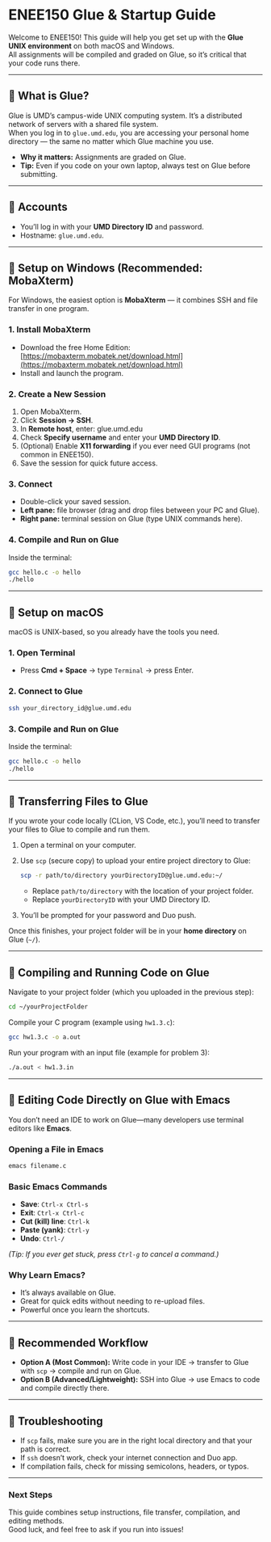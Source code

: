 # ENEE150 Glue & Startup Guide

Welcome to ENEE150!
This guide will help you get set up with the **Glue UNIX environment** on both macOS and Windows.  
All assignments will be compiled and graded on Glue, so it’s critical that your code runs there.

---

## 🔹 What is Glue?

Glue is UMD’s campus-wide UNIX computing system. It’s a distributed network of servers with a shared file system.  
When you log in to `glue.umd.edu`, you are accessing your personal home directory — the same no matter which Glue machine you use.

- **Why it matters:** Assignments are graded on Glue.  
- **Tip:** Even if you code on your own laptop, always test on Glue before submitting.

---

## 🔹 Accounts

- You’ll log in with your **UMD Directory ID** and password.  
- Hostname: `glue.umd.edu`.

---

## 🔹 Setup on Windows (Recommended: MobaXterm)

For Windows, the easiest option is **MobaXterm** — it combines SSH and file transfer in one program.

### 1. Install MobaXterm
- Download the free Home Edition: [https://mobaxterm.mobatek.net/download.html](https://mobaxterm.mobatek.net/download.html)  
- Install and launch the program.

### 2. Create a New Session
1. Open MobaXterm.  
2. Click **Session → SSH**.  
3. In **Remote host**, enter: glue.umd.edu  
4. Check **Specify username** and enter your **UMD Directory ID**.  
5. (Optional) Enable **X11 forwarding** if you ever need GUI programs (not common in ENEE150).  
6. Save the session for quick future access.

### 3. Connect
- Double-click your saved session.  
- **Left pane:** file browser (drag and drop files between your PC and Glue).  
- **Right pane:** terminal session on Glue (type UNIX commands here).  

### 4. Compile and Run on Glue
Inside the terminal:
```bash
gcc hello.c -o hello
./hello
```

---

## 🔹 Setup on macOS

macOS is UNIX-based, so you already have the tools you need.

### 1. Open Terminal
- Press **Cmd + Space** → type `Terminal` → press Enter.

### 2. Connect to Glue
```bash
ssh your_directory_id@glue.umd.edu
```

### 3. Compile and Run on Glue
Inside the terminal:
```bash
gcc hello.c -o hello
./hello
```

---

## 🔹 Transferring Files to Glue

If you wrote your code locally (CLion, VS Code, etc.), you’ll need to transfer your files to Glue to compile and run them.  

1. Open a terminal on your computer.  
2. Use `scp` (secure copy) to upload your entire project directory to Glue:  

   ```bash
   scp -r path/to/directory yourDirectoryID@glue.umd.edu:~/
   ```

   - Replace `path/to/directory` with the location of your project folder.  
   - Replace `yourDirectoryID` with your UMD Directory ID.  

3. You’ll be prompted for your password and Duo push.  

Once this finishes, your project folder will be in your **home directory** on Glue (`~/`).  

---

## 🔹 Compiling and Running Code on Glue

Navigate to your project folder (which you uploaded in the previous step):  

```bash
cd ~/yourProjectFolder
```

Compile your C program (example using `hw1.3.c`):  

```bash
gcc hw1.3.c -o a.out
```

Run your program with an input file (example for problem 3):  

```bash
./a.out < hw1.3.in
```

---

## 🔹 Editing Code Directly on Glue with Emacs

You don’t need an IDE to work on Glue—many developers use terminal editors like **Emacs**.  

### Opening a File in Emacs
```bash
emacs filename.c
```

### Basic Emacs Commands
- **Save**: `Ctrl-x Ctrl-s`  
- **Exit**: `Ctrl-x Ctrl-c`  
- **Cut (kill) line**: `Ctrl-k`  
- **Paste (yank)**: `Ctrl-y`  
- **Undo**: `Ctrl-/`  

*(Tip: If you ever get stuck, press `Ctrl-g` to cancel a command.)*  

### Why Learn Emacs?
- It’s always available on Glue.  
- Great for quick edits without needing to re-upload files.  
- Powerful once you learn the shortcuts.  

---

## 🔹 Recommended Workflow

- **Option A (Most Common):** Write code in your IDE → transfer to Glue with `scp` → compile and run on Glue.  
- **Option B (Advanced/Lightweight):** SSH into Glue → use Emacs to code and compile directly there.  

---

## 🔹 Troubleshooting
- If `scp` fails, make sure you are in the right local directory and that your path is correct.  
- If `ssh` doesn’t work, check your internet connection and Duo app.  
- If compilation fails, check for missing semicolons, headers, or typos.  

---

### Next Steps
This guide combines setup instructions, file transfer, compilation, and editing methods.  
Good luck, and feel free to ask if you run into issues!